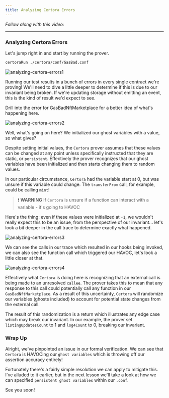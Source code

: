 ```yaml
---
title: Analyzing Certora Errors
---
```


_Follow along with this video:_

---

### Analyzing Certora Errors

Let's jump right in and start by running the prover.

```bash
certoraRun ./certora/conf/GasBad.conf
```

![analyzing-certora-errors1](/formal-verification-3/13-analyzing-certora-errors/analyzing-certora-errors1.png)

Running our test results in a bunch of errors in every single contract we're proving! We'll need to dive a little deeper to determine if this is due to our invariant being broken. If we're updating storage without emitting an event, this is the kind of result we'd expect to see.

Drill into the error for GasBadNftMarketplace for a better idea of what's happening here.

![analyzing-certora-errors2](/formal-verification-3/13-analyzing-certora-errors/analyzing-certora-errors2.png)

Well, what's going on here? We initialized our ghost variables with a value, so what gives?

Despite setting initial values, the `Certora` prover assumes that these values can be changed at any point unless specifically instructed that they are static, or `persistent`. Effectively the prover recognizes that our ghost variables have been initialized and then starts changing them to random values.

In our particular circumstance, `Certora` had the variable start at 0, but was unsure if this variable could change. The `transferFrom` call, for example, could be calling `mint`!

> ❗ **WARNING**
> If `Certora` is unsure if a function can interact with a variable - it's going to HAVOC

Here's the thing: even if these values were initialized at `-1`, we wouldn't really expect this to be an issue, from the perspective of our invariant... let's look a bit deeper in the call trace to determine exactly what happened.

![analyzing-certora-errors3](/formal-verification-3/13-analyzing-certora-errors/analyzing-certora-errors3.png)

We can see the calls in our trace which resulted in our hooks being invoked, we can also see the function call which triggered our HAVOC, let's look a little closer at that.

![analyzing-certora-errors4](/formal-verification-3/13-analyzing-certora-errors/analyzing-certora-errors4.png)

Effectively what `Certora` is doing here is recognizing that an external call is being made to an unresolved `callee`. The prover takes this to mean that any response to this call could potentially call any function in our `GasBadNftMarketplace`. As a result of this uncertainty, `Certora` will randomize our variables (ghosts included) to account for potential state changes from the external call.

The result of this randomization is a return which illustrates any edge case which may break our invariant. In our example, the prover set `listingUpdatesCount` to 1 and `log4Count` to 0, breaking our invariant.

### Wrap Up

Alright, we've pinpointed an issue in our formal verification. We can see that `Certora` is HAVOCing our `ghost variables` which is throwing off our assertion accuracy entirely!

Fortunately there's a fairly simple resolution we can apply to mitigate this. I've alluded to it earlier, but in the next lesson we'll take a look at how we can specified `persistent ghost variables` within our `.conf`.

See you soon!

